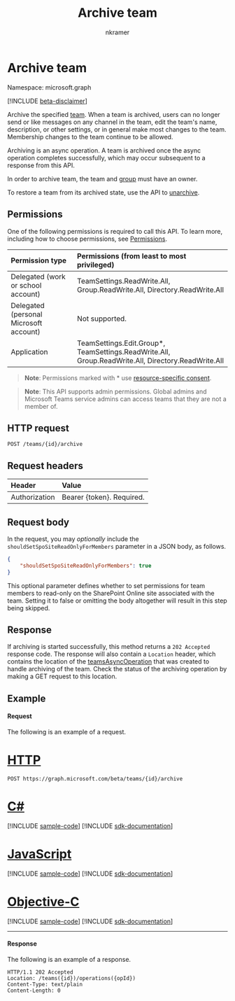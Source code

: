 ﻿---
title: "Archive team"
description: "Archive the specified team. "
author: "nkramer"
localization_priority: Normal
ms.prod: "microsoft-teams"
doc_type: apiPageType
---

# Archive team

Namespace: microsoft.graph

[!INCLUDE [beta-disclaimer](../../includes/beta-disclaimer.md)]

Archive the specified [team](../resources/team.md). 
When a team is archived, users can no longer send or like messages on any channel in the team, edit the team's name, description, or other settings, or in general make most changes to the team.
Membership changes to the team continue to be allowed.

Archiving is an async operation. A team is archived once the async operation completes successfully, which may occur subsequent to a response from this API.

In order to archive team, the team and [group](../resources/group.md) must have an owner.

To restore a team from its archived state, use the API to [unarchive](team-unarchive.md).

## Permissions

One of the following permissions is required to call this API. To learn more, including how to choose permissions, see [Permissions](/graph/permissions-reference).

| Permission type                        | Permissions (from least to most privileged)                                                        |
| :------------------------------------- | :------------------------------------------------------------------------------------------------- |
| Delegated (work or school account)     | TeamSettings.ReadWrite.All, Group.ReadWrite.All, Directory.ReadWrite.All                           |
| Delegated (personal Microsoft account) | Not supported.                                                                                     |
| Application                            | TeamSettings.Edit.Group*, TeamSettings.ReadWrite.All, Group.ReadWrite.All, Directory.ReadWrite.All |

> **Note**: Permissions marked with * use [resource-specific consent](https://aka.ms/teams-rsc).

> **Note**: This API supports admin permissions. Global admins and Microsoft Teams service admins can access teams that they are not a member of.

## HTTP request

<!-- { "blockType": "ignored" } -->

```http
POST /teams/{id}/archive
```

## Request headers

| Header        | Value                     |
| :------------ | :------------------------ |
| Authorization | Bearer {token}. Required. |

## Request body

In the request, you may _optionally_ include the `shouldSetSpoSiteReadOnlyForMembers` parameter in a JSON body, as follows.

```JSON
{
    "shouldSetSpoSiteReadOnlyForMembers": true
}
```

This optional parameter defines whether to set permissions for team members to read-only on the SharePoint Online site associated with the team. Setting it to false or omitting the body altogether will result in this step being skipped.

## Response

If archiving is started successfully, this method returns a `202 Accepted` response code. The response will also contain a `Location` header, which contains the location of the [teamsAsyncOperation](../resources/teamsasyncoperation.md) that was created to handle archiving of the team. Check the status of the archiving operation by making a GET request to this location.

## Example

#### Request

The following is an example of a request.

# [HTTP](#tab/http)

<!-- {
  "blockType": "request",
  "name": "archive_team"
}-->

```http
POST https://graph.microsoft.com/beta/teams/{id}/archive
```

# [C#](#tab/csharp)

[!INCLUDE [sample-code](../includes/snippets/csharp/archive-team-csharp-snippets.md)]
[!INCLUDE [sdk-documentation](../includes/snippets/snippets-sdk-documentation-link.md)]

# [JavaScript](#tab/javascript)

[!INCLUDE [sample-code](../includes/snippets/javascript/archive-team-javascript-snippets.md)]
[!INCLUDE [sdk-documentation](../includes/snippets/snippets-sdk-documentation-link.md)]

# [Objective-C](#tab/objc)

[!INCLUDE [sample-code](../includes/snippets/objc/archive-team-objc-snippets.md)]
[!INCLUDE [sdk-documentation](../includes/snippets/snippets-sdk-documentation-link.md)]

---

#### Response

The following is an example of a response.

<!-- {
  "blockType": "response",
  "name": "archive_team"
}-->

```http
HTTP/1.1 202 Accepted
Location: /teams({id})/operations({opId})
Content-Type: text/plain
Content-Length: 0
```

<!-- uuid: e848414b-4669-4484-ac36-1504c58a3fb8
2015-10-25 14:57:30 UTC -->

<!--
{
  "type": "#page.annotation",
  "description": "Archive team",
  "keywords": "",
  "section": "documentation",
  "tocPath": "",
  "suppressions": []
}
-->
